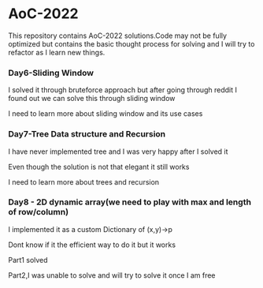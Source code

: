 # AoC-2022

This repository contains AoC-2022 solutions.Code may not be fully optimized but contains the basic thought process for solving and I will try to refactor as I learn new things.

### Day6-Sliding Window
I solved it through bruteforce approach but after going through reddit I found out we can solve this through sliding window

I need to learn more about sliding window and its use cases

### Day7-Tree Data structure and Recursion
I have never implemented tree and I was very happy after I solved it

Even though the solution is not that elegant it still works

I need to learn more about trees and recursion 


### Day8 - 2D dynamic array(we need to play with max and length of row/column)
I implemented it as a custom Dictionary of (x,y)->p

Dont know if it the efficient way to do it but it works

Part1 solved 

Part2,I was unable to solve and will try to solve it once I am free 

